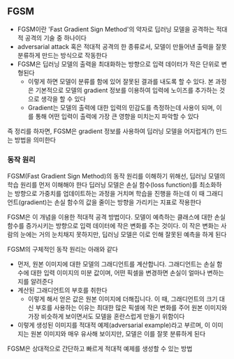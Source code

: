 ## FGSM
- FGSM이란 'Fast Gradient Sign Method'의 약자로 딥러닝 모델을 공격하는 적대적 공격의 기술 중 하나이다
- adversarial attack 혹은 적대적 공격의 한 종류로서, 모델이 만들어낸 출력을 잘못 분류하게 만드는 방식으로 작동한다
- FGSM은 딥러닝 모델의 출력을 최대화하는 방향으로 입력 데이터가 작은 단위로 변형된다
  - 이렇게 하면 모델이 분류를 함에 있어 잘못된 결과를 내도록 할 수 있다. 본 과정은 기본적으로 모델의 gradient 정보를 이용하여 입력에 노이즈를 추가하는 것으로 생각을 할 수 있다
  - Gradient는 모델의 출력에 대한 입력의 민감도를 측정하는데 사용이 되며, 이를 통해 어떤 입력이 출력에 가장 큰 영향을 미치는지 파악할 수 있다

즉 정리를 하자면, FGSM은 gradient 정보를 사용하여 딥러닝 모델을 어지럽게(?) 만드는 방법을 의미한다

### 동작 원리
FGSM(Fast Gradient Sign Method)의 동작 원리를 이해하기 위해선, 딥러닝 모델의 학습 원리를 먼저 이해해야 한다
딥러닝 모델은 손실 함수(loss function)를 최소화하는 방향으로 가중치를 업데이트하는 과정을 거치며 학습을 진행을 하는데 이 때 그래디언트(gradient)는 손실 함수의 값을 줄이는 방향을 가리키는 지표로 작용한다

FGSM은 이 개념을 이용한 적대적 공격 방법이다.
모델이 예측하는 클래스에 대한 손실 함수를 증가시키는 방향으로 입력 데이터에 작은 변화를 주는 것이다. 
이 작은 변화는 사람의 눈에는 거의 눈치채지 못하지만, 딥러닝 모델은 이로 인해 잘못된 예측을 하게 된다

FGSM의 구체적인 동작 원리는 아래와 같다
- 먼저, 원본 이미지에 대한 모델의 그래디언트를 계산합니다. 그래디언트는 손실 함수에 대한 입력 이미지의 미분 값이며, 어떤 픽셀을 변경하면 손실이 얼마나 변하는지를 알려준다
- 계산된 그래디언트의 부호를 취한다
  - 이렇게 해서 얻은 값은 원본 이미지에 더해집니다. 이 때, 그래디언트의 크기 대신 부호를 사용하는 이유는 최대한 많은 픽셀에 작은 변화를 주어 원본 이미지와 가장 비슷하게 보이면서도 모델을 혼란스럽게 만들기 위함이다
- 이렇게 생성된 이미지를 적대적 예제(adversarial example)라고 부르며, 이 이미지는 원본 이미지와 매우 유사해 보이지만, 모델은 이를 잘못 분류하게 된다

FGSM은 상대적으로 간단하고 빠르게 적대적 예제를 생성할 수 있는 방법
